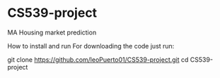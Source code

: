 # CS539-project
MA Housing market prediction

How to install and run
For downloading the code just run:

git clone https://github.com/leoPuerto01/CS539-project.git
cd CS539-project
